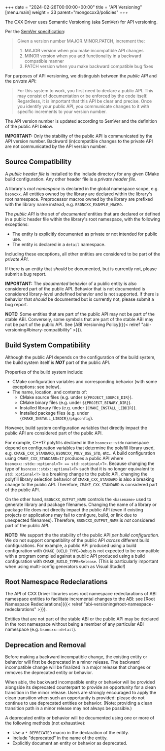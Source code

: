 +++
date = "2024-02-26T00:00:00+00:00"
title = "API Versioning"
[menu.main]
  weight = 33
  parent="mongocxx3/policies"
+++

The CXX Driver uses Semantic Versioning (aka SemVer) for API versioning.

Per the [SemVer specification](http://semver.org/):

> Given a version number MAJOR.MINOR.PATCH, increment the:
> 1. MAJOR version when you make incompatible API changes
> 2. MINOR version when you add functionality in a backward compatible manner
> 3. PATCH version when you make backward compatible bug fixes

For purposes of API versioning, we distinguish between the _public API_ and the _private API_:

> For this system to work, you first need to declare a public API. This may consist of documentation or be enforced by the code itself. Regardless, it is important that this API be clear and precise. Once you identify your public API, you communicate changes to it with specific increments to your version number.

The API version number is updated according to SemVer and the definition of the public API below.

**IMPORTANT:** Only the stability of the public API is communicated by the API version number. Backward (in)compatible changes to the private API are not communicated by the API version number.

## Source Compatibility

A _public header file_ is installed to the include directory for any given CMake build configuration. Any other header file is a _private header file_.

A library's _root namespace_ is declared in the global namespace scope, e.g. `bsoncxx`.
All entities owned by the library are declared within the library's root namespace.
Preprocessor macros owned by the library are prefixed with the library name instead, e.g. `BSONCXX_EXAMPLE_MACRO`.

The _public API_ is the set of _documented_ entities that are declared or defined in a public header file within the library's root namespace, with the following exceptions:

* The entity is explicitly documented as private or not intended for public use.
* The entity is declared in a `detail` namespace.

Including these exceptions, all other entities are considered to be part of the _private API_.

If there is an entity that _should_ be documented, but is currently not, please submit a bug report.

**IMPORTANT:** The _documented_ behavior of a public entity is also considered part of the public API.
Behavior that is not documented is considered library-level undefined behavior and is not supported.
If there is behavior that _should_ be documented but is currently not, please submit a bug report.

**NOTE:** Some entities that are part of the public API may not be part of the stable ABI. Conversely, some symbols that are part of the stable ABI may not be part of the public API. See [ABI Versioning Policy]({{< relref "abi-versioning#binary-compatibility" >}}).

## Build System Compatibility

Although the public API depends on the configuration of the build system, the build system itself is **_NOT_** part of the public API.

Properties of the build system include:

* CMake configuration variables and corresponding behavior (with some exceptions: see below).
* The name, location, and contents of:
  * CMake source files (e.g. under `${PROJECT_SOURCE_DIR}`).
  * CMake binary files (e.g. under `${PROJECT_BINARY_DIR}`).
  * Installed library files (e.g. under `{CMAKE_INSTALL_LIBDIR}`).
  * Installed package files (e.g. under `{CMAKE_INSTALL_LIBDIR}/pkgconfig`).

However, build system configuration variables that directly impact the public API are considered part of the public API.

For example, C++17 polyfills declared in the `bsoncxx::stdx` namespace depend on configuration variables that determine the polyfill library used, e.g. `CMAKE_CXX_STANDARD`, `BSONCXX_POLY_USE_STD`, etc..
A build configuration using `CMAKE_CXX_STANDARD=17` produces a public API where `bsoncxx::stdx::optional<T> == std::optional<T>`.
Because changing the type of `bsoncxx::stdx::optional<T>` such that it is no longer equivalent to `std::optional<T>` is a breaking change to the public API, changing the polyfill library selection behavior of `CMAKE_CXX_STANDARD` is also a breaking change to the public API.
Therefore, `CMAKE_CXX_STANDARD` is considered part of the public API.

On the other hand, `BSONCXX_OUTPUT_NAME` controls the `<basename>` used to generate library and package filenames.
Changing the name of a library or package file does not directly impact the public API (even if existing projects or applications may fail to configure, build, or link due to unexpected filenames).
Therefore, `BSONCXX_OUTPUT_NAME` is _not_ considered part of the public API.

**NOTE:** We support the the stability of the public API _per build configuration_. We do not support compatibility of the public API _across_ different build configurations. For example, a public API produced using a build configuration with `CMAKE_BUILD_TYPE=Debug` is not expected to be compatible with a program compiled against a public API produced using a build configuration with `CMAKE_BUILD_TYPE=Release`. (This is particularly important when using multi-config generators such as Visual Studio!)

## Root Namespace Redeclarations

The API of CXX Driver libraries uses root namespace redeclarations of ABI namespace entities to facilitate incremental changes to the ABI: see [Root Namespace Redeclarations]({{< relref "abi-versioning#root-namespace-redeclarations" >}}).

Entities that are not part of the stable ABI or the public API may be declared in the root namespace without being a member of any particular ABI namespace (e.g. `bsoncxx::detail`).

## Deprecation and Removal

Before making a backward incompatible change, the existing entity or behavior will first be deprecated in a minor release.
The backward incompatible change will be finalized in a major release that changes or removes the deprecated entity or behavior.

When able, the backward incompatible entity or behavior will be provided alongside its deprecated counterpart to provide an opportunity for a clean transition in the minor release.
Users are strongly encouraged to apply the clean transition when such an opportunity is provided: please do not continue to use deprecated entities or behavior.
(Note: providing a clean transition path in a minor release may not always be possible.)

A deprecated entity or behavior will be documented using one or more of the following methods (not exhaustive):

* Use a `*_DEPRECATED` macro in the declaration of the entity.
* Include "deprecated" in the name of the entity.
* Explicitly document an entity or behavior as deprecated.
